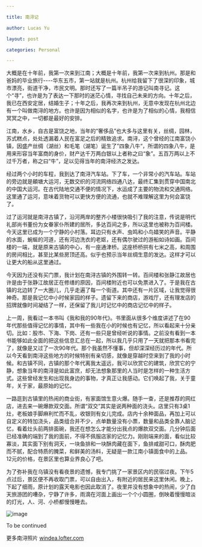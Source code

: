 ```yaml
---

title: 南浔记

author: Lucas Yu

layout: post

categories: Personal

---
```


大概是在十年前，我第一次来到江南；大概是十年前，我第一次来到杭州。那是和爸妈的毕业旅行----华东五市，第一站就是杭州。杭州给我留下了很深的印象，城市漂亮，街道干净，市民文明。那时还写了一篇半吊子的游记叫南寻记。这个“寻”，也许是为了表达一下那时的迷茫心情，寻找自己未来的方向。十年之后，我已在西安定居，结婚生子；十年之后，我再次来到杭州，无意中发现在杭州北边有一个叫做南浔的地方。也许是因为相似的名字，也许是为了相似的心情，我相信冥冥之中，一切都是最好的安排。

江南，水乡，自古是富饶之地，当年的“奢侈品”也大多与这里有关，丝绸，园林，苏式糕点，处处透漏着人民在富足之后的精致追求。南浔，这个曾经的江南富饶小镇，因盛产丝绸（湖丝）和毛笔（湖笔）诞生了”四象八牛“，所谓的四象八牛，是用来形容当年富商的身价，财产达千万两白银以上者称之曰“象”。五百万两以上不过千万者，称之曰“牛”，足以见得当年的南浔经济之发达。

经过两个小时的车程，我到达了南浔汽车站。下了车，一个非常小的汽车站。车站的旁边就是頔塘大运河，无数交织的河流网络四通八达，最终汇集到贯穿中国南北的中国大运河。在古代陆地交通不便的情况下，水运成了主要的物流和交通网络。这里通了运河，意味着货物可以更快方便的流通，也就不难理解这里为何会富饶了。

过了运河就是南浔古镇了，沿河两岸的整齐小楼很快吸引了我的注意，传说是明代礼部尚书董份为女眷家仆所建的居所，多达百间之多，所以这里也被称为百间楼。今天这里已成为一个宁静的小村落。耳边只有水声、虫鸣和小鸟嬉笑的声音。平静的水面，蜿蜒的河道，还有河边洗衣的老妪，还有偶尔驶过的游船如诗如画。百间楼的一端，就是原来古镇的中心，有一座通津桥。这座桥桥拱有七米之高，和周围的房间相比，甚至比某些房顶还高。似乎也预示当年丝绸生意的发达。这样才可以让更大的船从这里通过。

今天因为还没有买门票，我计划在南浔古镇的外围转一转。百间楼和张静江故居也许是由于张静江故居正在修缮的原因，百间楼附近也可以免票进入了。于是我在古镇的北边转了一大圈儿，几乎走遍了每一个街道。其中还有一片区域，让我觉得很神奇。那是我记忆中小时候家园的样子。遗留下来的商店，游戏厅，还有理发店的招牌就像时间凝结了一样，还保留了我儿时记忆中的商店记忆中的样子。

上一周，我看过一本书叫《我和我的90年代》。书里面从很多个维度讲述了在90年代那些值得记忆的事情，其中有一些我在小的时候也有记忆，所以看起来十分亲切。比如：股市、下海、下岗、还有一些只是曾经听说的事情。之前没有看到一本书能够如此全面的把这些信息汇总在一起，所以我几乎只用了一天就把那本书看完了，就像是又过了一次90年代。那个我虽然不懂事，但却深深经历过的年代。所以今天看到南浔这些地方的时候特别有亲切感，就像是穿越时空来到了我的小时候。和古镇不同，古镇的那个年代离我太遥远，我可以欣赏它的建筑，欣赏它的宁静，想象当年的南浔是如此富庶，却无法想象那里的人当时是怎样的一种生活方式。这些曾经发生和出现我身边的事物，才真正让我感动。它们唤起了我，关于童年，关于家，最原始的记忆。

一路逛到古镇里的热闹的商业街，有家面馆生意火爆。随手一查，还是推荐的网红店，进去来一碗爆款双交面。所谓“双交”其实是说两种面的浇头。店里只有3桌1灶，老板娘手脚麻利忙而不乱，收银则有女儿完成。店内十余种面品，再加上可以自定义的特加浇头，品类组合并不少，点单数量没有小票，数量和品类全靠人脑记忆，看着灶头前两排面碗，我还在想怎么才能分出我点的爆款双交面。几分钟后面已经准确的端到了我的面前，不得不佩服店家的记忆力。刚刚端来的面，看似比较寡淡，其实面下别有洞天，一块鱼排和一块酥肉藏在面下，鱼排咸甜可口，酥肉肥而不腻，配合特质的腌菜，和鲜美的汤料，无疑是一款江南小镇面食中的上品。12元的价格，在景区里也算业界良心了吧。

为了弥补我在乌镇没有看夜景的遗憾，我专门挑了一家景区内的民宿过夜。下午5点过后，景区便不再收取门票，可以自由出入，有附近的居民来这里休闲。晚上，下起了细雨，原计划的露天电影也因此取消了。夜里并没有想象中的热闹，少了白天旅游团的嘈杂，宁静了许多，雨滴在河面上画出一个个小圆圈，倒映着慢慢暗淡的灯光，人、河、小桥都慢慢睡去。

![image](http://www.iamyuchao.com/wp-content/uploads/2018/NanXun/3.jpeg)

To be continued

更多南浔照片 <a href="http://windea.lofter.com" target="_blank">windea.lofter.com</a>

